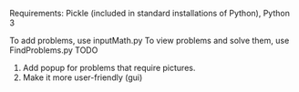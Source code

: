 Requirements: Pickle (included in standard installations of Python), Python 3

To add problems, use inputMath.py
To view problems and solve them, use FindProblems.py
TODO
1) Add popup for problems that require pictures.
2) Make it more user-friendly (gui)
